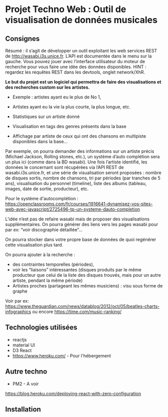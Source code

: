 # Projet Techno Web : Outil de visualisation de données musicales

## Consignes

Résumé : il s’agit de développer un outil exploitant les web services REST de http://wasabi.i3s.unice.fr. L’API est documentée dans le menu sur la gauche. Vous pouvez jouer avec l’interface utilisateur du moteur de recherche pour vous faire une idée des données disponibles. HINT : regardez les requêtes REST dans les devtools, onglet network/XhR.



**Le but du projet est un logiciel qui permettra de faire des visualisations et des recherches custom sur les artistes.** 

- Exemple : artistes ayant eu le plus de No 1,

- Artistes ayant eu la vie la plus courte, la plus longue, etc.

- Statistiques sur un artiste donné 

- Visualisation en tags des genres présents dans la base

- Affichage par artiste de ceux qui ont des chansons en multipiste disponibles dans la base...

  

Par exemple, on pourra demander des informations sur un artiste précis (Michael Jackson, Rolling stones, etc.), un système d’auto complétion sera un plus ici (comme dans la BD wasabi). Une fois l’artiste identifié, les données le concernant sont récupérées via l’API REST de wasabi.i3s.unice.fr, et une série de visualisation seront proposées : nombre de disques sortis, nombre de chansons, tri par périodes (par tranches de 5 ans), visualisation du personnel (timeline), liste des albums (tableau, images, date de sortie, producteur), etc.

Pour le système d'autocomplétion : https://openclassrooms.com/fr/courses/1916641-dynamisez-vos-sites-web-avec-javascript/2725496-tp-un-systeme-dauto-completion



L’idée n’est pas de refaire wasabi mais de proposer des visualisations supplémentaires. On pourra générer des liens vers les pages wasabi pour par ex: “voir discographie détaillée”...



On pourra stocker dans votre propre base de données de quoi regénérer cette visualisation plus tard.



On pourra ajouter à la recherche :

- des contraintes temporelles (périodes), 
- voir les “liaisons” intéressantes (disques produits par le même producteur que celui de la liste des disques trouvés, mais pour un autre artiste, pendant la même période)
- Artistes proches (partageant les mêmes musiciens) : visu sous forme de graphe



Voir par ex: https://www.theguardian.com/news/datablog/2012/oct/05/beatles-charts-infographics ou encore https://time.com/music-ranking/

## Technologies utilisées
- reactjs
- material UI
- D3 React
- https://www.heroku.com/ - Pour l'hébergement

## Autre techno
- PM2 - A voir


https://blog.heroku.com/deploying-react-with-zero-configuration


## Installation